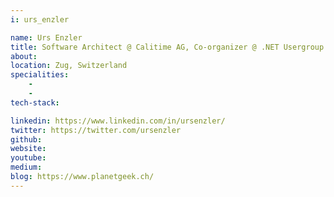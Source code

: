 ```yaml
---
i: urs_enzler

name: Urs Enzler
title: Software Architect @ Calitime AG, Co-organizer @ .NET Usergroup Zentralschweiz
about: 
location: Zug, Switzerland
specialities:
    - 
    - 
tech-stack: 

linkedin: https://www.linkedin.com/in/ursenzler/
twitter: https://twitter.com/ursenzler
github: 
website: 
youtube: 
medium: 
blog: https://www.planetgeek.ch/
---
```

